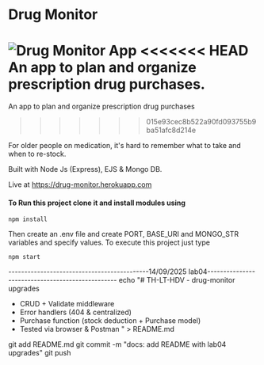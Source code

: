 # Drug Monitor
![Drug Monitor App](assets/images/pillorganizer.jpg)
<<<<<<< HEAD
 An app to plan and organize prescription drug purchases.
=======
 An app to plan and organize prescription drug purchases
>>>>>>> 015e93cec8b522a90fd093755b9ba51afc8d214e

 For older people on medication, it's hard to remember what to take and when to re-stock.

 Built with Node Js (Express), EJS & Mongo DB.

 Live at https://drug-monitor.herokuapp.com

#### To Run this project clone it and install modules using
```
npm install
```

Then create an .env file and create PORT, BASE_URI and MONGO_STR variables and specify values.
To execute this project just type
```
npm start
```
--------------------------------------------14/09/2025 lab04-------------------------------------------------
echo "# TH-LT-HDV - drug-monitor upgrades
- CRUD + Validate middleware
- Error handlers (404 & centralized)
- Purchase function (stock deduction + Purchase model)
- Tested via browser & Postman
" > README.md

git add README.md
git commit -m "docs: add README with lab04 upgrades"
git push


